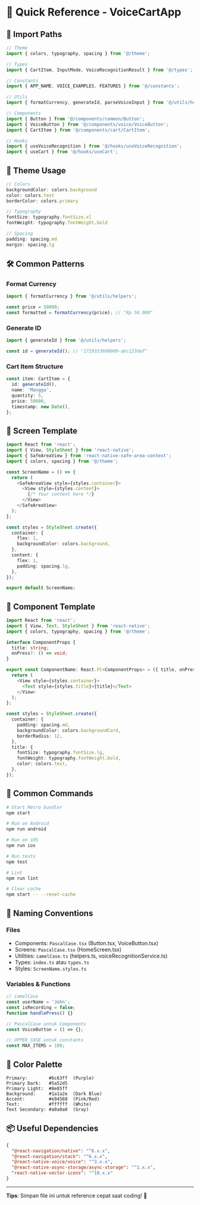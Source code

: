 # 🚀 Quick Reference - VoiceCartApp

## 📂 Import Paths

```typescript
// Theme
import { colors, typography, spacing } from '@/theme';

// Types
import { CartItem, InputMode, VoiceRecognitionResult } from '@/types';

// Constants
import { APP_NAME, VOICE_EXAMPLES, FEATURES } from '@/constants';

// Utils
import { formatCurrency, generateId, parseVoiceInput } from '@/utils/helpers';

// Components
import { Button } from '@/components/common/Button';
import { VoiceButton } from '@/components/voice/VoiceButton';
import { CartItem } from '@/components/cart/CartItem';

// Hooks
import { useVoiceRecognition } from '@/hooks/useVoiceRecognition';
import { useCart } from '@/hooks/useCart';
```

## 🎨 Theme Usage

```typescript
// Colors
backgroundColor: colors.background
color: colors.text
borderColor: colors.primary

// Typography
fontSize: typography.fontSize.xl
fontWeight: typography.fontWeight.bold

// Spacing
padding: spacing.md
margin: spacing.lg
```

## 🛠️ Common Patterns

### Format Currency
```typescript
import { formatCurrency } from '@/utils/helpers';

const price = 50000;
const formatted = formatCurrency(price); // "Rp 50.000"
```

### Generate ID
```typescript
import { generateId } from '@/utils/helpers';

const id = generateId(); // "1729353600000-abc123def"
```

### Cart Item Structure
```typescript
const item: CartItem = {
  id: generateId(),
  name: 'Mangga',
  quantity: 5,
  price: 50000,
  timestamp: new Date(),
};
```

## 📱 Screen Template

```typescript
import React from 'react';
import { View, StyleSheet } from 'react-native';
import { SafeAreaView } from 'react-native-safe-area-context';
import { colors, spacing } from '@/theme';

const ScreenName = () => {
  return (
    <SafeAreaView style={styles.container}>
      <View style={styles.content}>
        {/* Your content here */}
      </View>
    </SafeAreaView>
  );
};

const styles = StyleSheet.create({
  container: {
    flex: 1,
    backgroundColor: colors.background,
  },
  content: {
    flex: 1,
    padding: spacing.lg,
  },
});

export default ScreenName;
```

## 🎯 Component Template

```typescript
import React from 'react';
import { View, Text, StyleSheet } from 'react-native';
import { colors, typography, spacing } from '@/theme';

interface ComponentProps {
  title: string;
  onPress?: () => void;
}

export const ComponentName: React.FC<ComponentProps> = ({ title, onPress }) => {
  return (
    <View style={styles.container}>
      <Text style={styles.title}>{title}</Text>
    </View>
  );
};

const styles = StyleSheet.create({
  container: {
    padding: spacing.md,
    backgroundColor: colors.backgroundCard,
    borderRadius: 12,
  },
  title: {
    fontSize: typography.fontSize.lg,
    fontWeight: typography.fontWeight.bold,
    color: colors.text,
  },
});
```

## 🔧 Common Commands

```bash
# Start Metro bundler
npm start

# Run on Android
npm run android

# Run on iOS
npm run ios

# Run tests
npm test

# Lint
npm run lint

# Clear cache
npm start -- --reset-cache
```

## 📝 Naming Conventions

### Files
- Components: `PascalCase.tsx` (Button.tsx, VoiceButton.tsx)
- Screens: `PascalCase.tsx` (HomeScreen.tsx)
- Utilities: `camelCase.ts` (helpers.ts, voiceRecognitionService.ts)
- Types: `index.ts` atau `types.ts`
- Styles: `ScreenName.styles.ts`

### Variables & Functions
```typescript
// camelCase
const userName = 'John';
const isRecording = false;
function handlePress() {}

// PascalCase untuk Components
const VoiceButton = () => {};

// UPPER_CASE untuk constants
const MAX_ITEMS = 100;
```

## 🎨 Color Palette

```
Primary:        #6c63ff  (Purple)
Primary Dark:   #5a52d5
Primary Light:  #8e85ff
Background:     #1a1a2e  (Dark Blue)
Accent:         #e94560  (Pink/Red)
Text:           #ffffff  (White)
Text Secondary: #a0a0a0  (Gray)
```

## 📦 Useful Dependencies

```json
{
  "@react-navigation/native": "^6.x.x",
  "@react-navigation/stack": "^6.x.x",
  "@react-native-voice/voice": "^3.x.x",
  "@react-native-async-storage/async-storage": "^1.x.x",
  "react-native-vector-icons": "^10.x.x"
}
```

---

**Tips**: Simpan file ini untuk reference cepat saat coding! 📌
